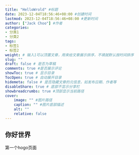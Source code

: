 ```yaml
---
title: "HelloWrold" #标题
date: 2023-12-04T18:56:46+08:00 #创建时间
lastmod: 2023-12-04T18:56:46+08:00 #更新时间
author: ["Jack Choo"] #作者
categories: 
- 分类1
- 分类2
tags: 
- 标签1
- 标签2
weight: # 输入1可以顶置文章，用来给文章展示排序，不填就默认按时间排序
slug: ""
draft: false # 是否为草稿
comments: true #是否展示评论
showToc: true # 显示目录
TocOpen: true # 自动展开目录
hidemeta: false # 是否隐藏文章的元信息，如发布日期、作者等
disableShare: true # 底部不显示分享栏
showbreadcrumbs: true #顶部显示当前路径
cover:
    image: "" #图片路径
    caption: "" #图片底部描述
    alt: ""
    relative: false
---
```


 ## 你好世界
 第一个hogo页面